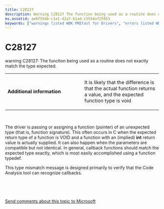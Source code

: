 ```yaml
---
title: C28127
description: Warning C28127 The function being used as a routine does not exactly match the type expected.
ms.assetid: ae8f554b-c1e1-42a7-b1ad-c5554af25953
keywords: ["warnings listed WDK PREfast for Drivers", "errors listed WDK PREfast for Drivers"]
---
```


# C28127


warning C28127: The function being used as a routine does not exactly match the type expected.

<table>
<colgroup>
<col width="50%" />
<col width="50%" />
</colgroup>
<tbody>
<tr class="odd">
<td align="left"><p><strong>Additional information</strong></p></td>
<td align="left"><p>It is likely that the difference is that the actual function returns a value, and the expected function type is void</p></td>
</tr>
</tbody>
</table>

 

The driver is passing or assigning a function (pointer) of an unexpected type (that is, function signature). This often occurs in C when the expected return type of a function is VOID and a function with an (implied) **int** return value is actually supplied. It can also happen when the parameters are compatible but not identical. In general, callback functions should match the expected type exactly, which is most easily accomplished using a function typedef.

This type mismatch message is designed primarily to verify that the Code Analysis tool can recognize callbacks.

 

 

[Send comments about this topic to Microsoft](mailto:wsddocfb@microsoft.com?subject=Documentation%20feedback%20[devtest\devtest]:%20C28127%20%20RELEASE:%20%2811/17/2016%29&body=%0A%0APRIVACY%20STATEMENT%0A%0AWe%20use%20your%20feedback%20to%20improve%20the%20documentation.%20We%20don't%20use%20your%20email%20address%20for%20any%20other%20purpose,%20and%20we'll%20remove%20your%20email%20address%20from%20our%20system%20after%20the%20issue%20that%20you're%20reporting%20is%20fixed.%20While%20we're%20working%20to%20fix%20this%20issue,%20we%20might%20send%20you%20an%20email%20message%20to%20ask%20for%20more%20info.%20Later,%20we%20might%20also%20send%20you%20an%20email%20message%20to%20let%20you%20know%20that%20we've%20addressed%20your%20feedback.%0A%0AFor%20more%20info%20about%20Microsoft's%20privacy%20policy,%20see%20http://privacy.microsoft.com/default.aspx. "Send comments about this topic to Microsoft")




